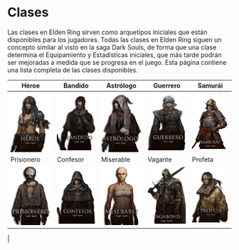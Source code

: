 # Clases

Las clases en Elden Ring sirven como arquetipos iniciales que están disponibles para los jugadores. Todas las clases en Elden Ring siguen un concepto similar al visto en la saga Dark Souls, de forma que una clase determina el Equipamiento y Estadísticas iniciales, que más tarde podrán ser mejoradas a medida que se progresa en el juego. Esta página contiene una lista completa de las clases disponibles.

| Héroe     | Bandido      | Astrólogo      | Guerrero      | Samurái    |
|--------------|--------------|--------------|--------------|--------------|
| ![Heroe](assets/heroe.png) | ![Imagen 2](assets/bandido.webp) | ![Imagen 3](assets/astrologo.png) | ![Imagen 4](assets/guerrero.webp) |  ![Imagen 10](assets/samurai.webp) |
| Prisionero     | Confesor     | Miserable      | Vagante      |  Profeta      |
| ![Imagen 5](assets/prisionero.png) | ![Imagen 6](assets/confesor.png) | ![Imagen 7](assets/miserable.png) | ![Imagen 8](assets/vagante.webp) | ![Imagen 9](assets/profeta.webp) |
|

